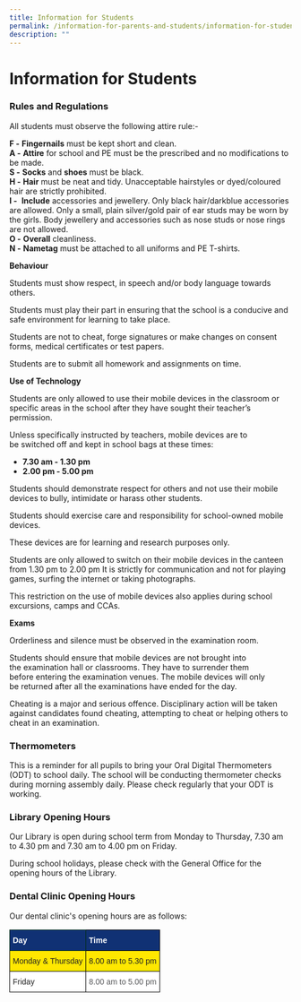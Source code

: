 ```yaml
---
title: Information for Students
permalink: /information-for-parents-and-students/information-for-students/
description: ""
---
```

# **Information for Students**

### Rules and Regulations

All students must observe the following attire rule:-

**F -** **Fingernails** must be kept short and clean.   
**A -** **Attire** for school and PE must be the prescribed and no modifications to be made.   
**S -** **Socks** and **shoes** must be black.   
**H -** **Hair** must be neat and tidy. Unacceptable hairstyles or dyed/coloured hair are strictly prohibited.   
**I -**  **Include** accessories and jewellery. Only black hair/darkblue accessories are allowed. Only a small, plain silver/gold pair of ear studs may be worn by the girls. Body jewellery and accessories such as nose studs or nose rings are not allowed.  
**O -** **Overall** cleanliness.    
**N -** **Nametag** must be attached to all uniforms and PE T-shirts.

**Behaviour**

Students must show respect, in speech and/or body language towards others.   

Students must play their part in ensuring that the school is a conducive and safe environment for learning to take place.

Students are not to cheat, forge signatures or make changes on consent forms, medical certificates or test papers.

Students are to submit all homework and assignments on time.

**Use of Technology**

Students are only allowed to use their mobile devices in the classroom or specific areas in the school after they have sought their teacher’s permission.

Unless specifically instructed by teachers, mobile devices are to be switched off and kept in school bags at these times:

* **7.30 am - 1.30 pm**
* **2.00 pm - 5.00 pm**

Students should demonstrate respect for others and not use their mobile devices to bully, intimidate or harass other students.

Students should exercise care and responsibility for school-owned mobile devices. 

These devices are for learning and research purposes only.

Students are only allowed to switch on their mobile devices in the canteen from 1.30 pm to 2.00 pm It is strictly for communication and not for playing games, surfing the internet or taking photographs.

This restriction on the use of mobile devices also applies during school excursions, camps and CCAs.

  

**Exams**

Orderliness and silence must be observed in the examination room.

Students should ensure that mobile devices are not brought into the examination hall or classrooms. They have to surrender them before entering the examination venues. The mobile devices will only be returned after all the examinations have ended for the day.

Cheating is a major and serious offence. Disciplinary action will be taken against candidates found cheating, attempting to cheat or helping others to cheat in an examination.


### Thermometers

This is a reminder for all pupils to bring your Oral Digital Thermometers (ODT) to school daily. The school will be conducting thermometer checks during morning assembly daily. Please check regularly that your ODT is working.  


### Library Opening Hours

Our Library is open during school term from Monday to Thursday, 7.30 am to 4.30 pm and 7.30 am to 4.00 pm on Friday.  

During school holidays, please check with the General Office for the opening hours of the Library.

  

### Dental Clinic Opening Hours

Our dental clinic's opening hours are as follows:

<table style="border-collapse:collapse;border-spacing:0" class="tg"><thead><tr><th style="background-color:#103174;border-color:#002d13;border-style:solid;border-width:1px;color:#FFF;font-family:Arial, sans-serif;font-size:14px;font-weight:bold;overflow:hidden;padding:10px 5px;text-align:left;vertical-align:top;word-break:normal">Day</th><th style="background-color:#103174;border-color:black;border-style:solid;border-width:1px;color:#FFF;font-family:Arial, sans-serif;font-size:14px;font-weight:bold;overflow:hidden;padding:10px 5px;text-align:left;vertical-align:top;word-break:normal">Time</th></tr></thead><tbody><tr><td style="background-color:#FFE700;border-color:black;border-style:solid;border-width:1px;color:#222;font-family:Arial, sans-serif;font-size:14px;overflow:hidden;padding:10px 5px;text-align:left;vertical-align:top;word-break:normal">Monday &amp; Thursday</td><td style="background-color:#FFE700;border-color:black;border-style:solid;border-width:1px;color:#222;font-family:Arial, sans-serif;font-size:14px;overflow:hidden;padding:10px 5px;text-align:left;vertical-align:top;word-break:normal">8.00 am to 5.30 pm</td></tr><tr><td style="background-color:#FFF;border-color:black;border-style:solid;border-width:1px;color:#222;font-family:Arial, sans-serif;font-size:14px;overflow:hidden;padding:10px 5px;text-align:left;vertical-align:top;word-break:normal">Friday</td><td style="background-color:#FFF;border-color:black;border-style:solid;border-width:1px;color:#58595B;font-family:Arial, sans-serif;font-size:14px;overflow:hidden;padding:10px 5px;text-align:left;vertical-align:top;word-break:normal">8.00 am to 5.00 pm</td></tr></tbody></table>